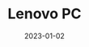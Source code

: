 ---
title: "Lenovo PC"
linkTitle: "Lenovo PC"
date: 2023-01-02
weight: 2
description: >
  En beskrivelse av teknisk gruppe sin bærbare datamaskin.
---